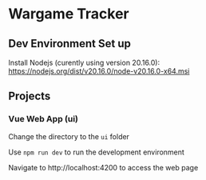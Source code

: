 # Wargame Tracker

## Dev Environment Set up

Install Nodejs (curently using version 20.16.0): https://nodejs.org/dist/v20.16.0/node-v20.16.0-x64.msi

## Projects

### Vue Web App (ui)

Change the directory to the `ui` folder

Use `npm run dev` to run the development environment

Navigate to http://localhost:4200 to access the web page


